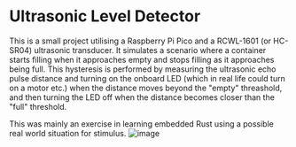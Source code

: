 # Ultrasonic Level Detector
This is a small project utilising a Raspberry Pi Pico and a RCWL-1601 (or HC-SR04) ultrasonic transducer.
It simulates a scenario where a container starts filling when it approaches empty and stops filling as it
approaches being full.
This hysteresis is performed by measuring the ultrasonic echo pulse distance and turning on the onboard LED
(which in real life could turn on a motor etc.) when the distance moves beyond the "empty" threashold, and then
turning the LED off when the distance becomes closer than the "full" threshold.

This was mainly an exercise in learning embedded Rust using a possible real world situation for stimulus.
![image](https://user-images.githubusercontent.com/32510770/176601161-07d6b935-24ab-4a65-b27e-d1de422f76e6.png)
